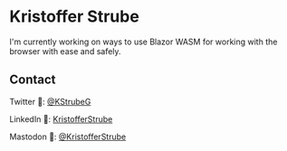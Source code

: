 # Kristoffer Strube
I'm currently working on ways to use Blazor WASM for working with the browser with ease and safely.

## Contact
Twitter :baby_chick:: [@KStrubeG](https://twitter.com/KStrubeG)

LinkedIn :necktie:: [KristofferStrube](https://www.linkedin.com/in/kristofferstrube/)

Mastodon :elephant:: [@KristofferStrube](https://hachyderm.io/web/@KristofferStrube)
